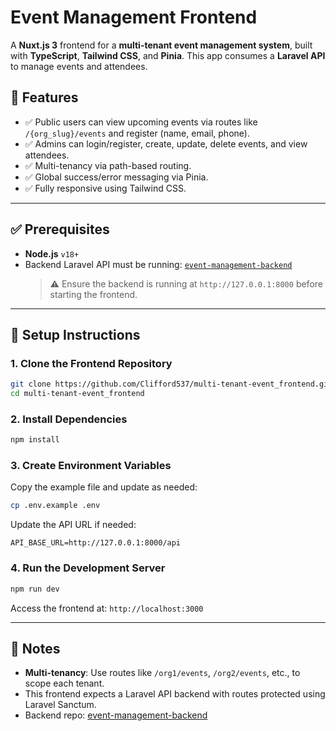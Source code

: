 # Event Management Frontend

A **Nuxt.js 3** frontend for a **multi-tenant event management system**, built with **TypeScript**, **Tailwind CSS**, and **Pinia**. This app consumes a **Laravel API** to manage events and attendees.

## 🔧 Features

- ✅ Public users can view upcoming events via routes like `/{org_slug}/events` and register (name, email, phone).
- ✅ Admins can login/register, create, update, delete events, and view attendees.
- ✅ Multi-tenancy via path-based routing.
- ✅ Global success/error messaging via Pinia.
- ✅ Fully responsive using Tailwind CSS.

---

## ✅ Prerequisites

- **Node.js** `v18+`
- Backend Laravel API must be running: [`event-management-backend`](https://github.com/Clifford537/event-management-backend)  
  > ⚠️ Ensure the backend is running at `http://127.0.0.1:8000` before starting the frontend.

---

## 🚀 Setup Instructions

### 1. Clone the Frontend Repository

```bash
git clone https://github.com/Clifford537/multi-tenant-event_frontend.git
cd multi-tenant-event_frontend
```

### 2. Install Dependencies

```bash
npm install
```

### 3. Create Environment Variables

Copy the example file and update as needed:

```bash
cp .env.example .env
```

Update the API URL if needed:

```env
API_BASE_URL=http://127.0.0.1:8000/api
```

### 4. Run the Development Server

```bash
npm run dev
```

Access the frontend at: `http://localhost:3000`

---

## 🧠 Notes

- **Multi-tenancy**: Use routes like `/org1/events`, `/org2/events`, etc., to scope each tenant.
- This frontend expects a Laravel API backend with routes protected using Laravel Sanctum.
- Backend repo: [event-management-backend](https://github.com/Clifford537/event-management-backend)
